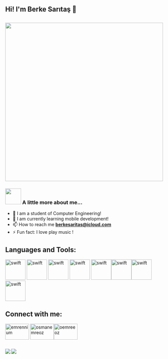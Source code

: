 
<h2>Hi! I'm Berke Sarıtaş 👋<h2>

<img src="https://static1.s123-cdn-static-a.com/uploads/5555641/normal_614650aa3c2a1.gif" width="500">

 ### <img src="https://media.giphy.com/media/VgCDAzcKvsR6OM0uWg/giphy.gif" width="50"> A little more about me...  
 - 🔭 I am a student of Computer Engineering!
 - 🌱 I am currently learning mobile development!
 - 📫 How to reach me **berkesaritas@icloud.com**
 - ⚡ Fun fact: I love play music !

 <h2 align="left">Languages and Tools:</h2>

 
 <img alt="swift" width="64px" src="https://img.icons8.com/color/240/000000/swift.png" />  <img alt="swift" width="64px" src="https://img.icons8.com/color/240/000000/flutter.png" /> <img alt="swift" width="64px" src="https://img.icons8.com/color/240/000000/dart.png" /> <img alt="swift" width="64px" src="https://img.icons8.com/color/240/000000/python.png" />  <img alt="swift" width="64px" src="https://img.icons8.com/color/240/000000/java.png" /><img alt="swift" width="64px" src="https://img.icons8.com/color/240/000000/nodejs.png" /><img alt="swift" width="64px" src="https://img.icons8.com/color/240/000000/firebase.png" /><img alt="swift" width="64px" src="https://img.icons8.com/color/240/000000/git.png" />
  
 <h2 align="left">Connect with me:</h2>
  
<a href="https://twitter.com/berkesaritas_" target="blank"><img align="center" src="https://raw.githubusercontent.com/rahuldkjain/github-profile-readme-generator/master/src/images/icons/Social/twitter.svg" alt="emrennium" height="50" width="75" /></a>
 <a href="https://www.linkedin.com/in/berke-saritaş-b543b121a/" target="blank"><img align="center" src="https://raw.githubusercontent.com/rahuldkjain/github-profile-readme-generator/master/src/images/icons/Social/linked-in-alt.svg" alt="osmanemreoz" height="50" width="75" /></a><a href="https://instagram.com/berkesaritas__" target="blank"><img align="center" src="https://raw.githubusercontent.com/rahuldkjain/github-profile-readme-generator/master/src/images/icons/Social/instagram.svg" alt="oemreeoz" height="50" width="75" /></a>
  
 <h2><h2>
   
   
<img align="left" src="https://github-readme-stats.vercel.app/api?username=mberkesaritas&show_icons=true&locale=en">


<img align="left" src="https://github-readme-stats.vercel.app/api/top-langs?username=mberkesaritas&show_icons=true&locale=en&layout=compact"> 

   
   
   






